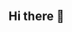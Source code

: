 ## Hi there 👋

<!--
**florawang26/florawang26** is a ✨ _special_ ✨ repository because its `README.md` (this file) appears on your GitHub profile.

Here are some ideas to get you started:
Hi, I'm Flora.
I'm major in Computer Science.
My expected graduation year is 2028.

- 🔭 I’m currently working on ...
- 🌱 I’m currently learning ...
- 👯 I’m looking to collaborate on ...
- 🤔 I’m looking for help with ...
- 💬 Ask me about ...
- 📫 How to reach me: ...
- 😄 Pronouns: ...
- ⚡ Fun fact: ...
-->
